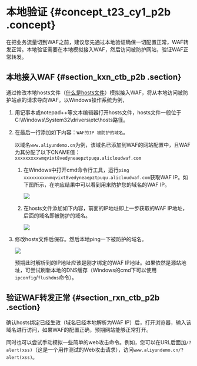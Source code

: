 # 本地验证 {#concept_t23_cy1_p2b .concept}

在把业务流量切到WAF之前，建议您先通过本地验证确保一切配置正常，WAF转发正常。本地验证需要在本地模拟接入WAF，然后访问被防护网站，验证WAF正常转发。

## 本地接入WAF {#section_kxn_ctb_p2b .section}

通过修改本地hosts文件（[什么是hosts文件](https://en.wikipedia.org/wiki/Hosts_(file))）模拟接入WAF，将从本地访问被防护站点的请求导向WAF。以Windows操作系统为例，

1.  用记事本或notepad++等文本编辑器打开hosts文件，hosts文件一般位于C:\\Windows\\System32\\drivers\\etc\\hosts路径。
2.  在最后一行添加如下内容：`WAF的IP 被防护的域名`。

    以域名`www.aliyundemo.cn`为例，该域名已添加到WAF的网站配置中，且WAF为其分配了以下CNAME值：`xxxxxxxxxwmqvixt8vedyneaepztpuqu.alicloudwaf.com`

    1.  在Windows中打开cmd命令行工具，运行`ping xxxxxxxxxwmqvixt8vedyneaepztpuqu.alicloudwaf.com`获取WAF IP。如下图所示，在响应结果中可以看到用来防护您的域名的WAF IP。

        ![](http://static-aliyun-doc.oss-cn-hangzhou.aliyuncs.com/assets/img/15548/15440745657577_zh-CN.jpg)

    2.  在hosts文件添加如下内容，前面的IP地址即上一步获取的WAF IP地址，后面的域名即被防护的域名。

        ![](http://static-aliyun-doc.oss-cn-hangzhou.aliyuncs.com/assets/img/15548/15440745657578_zh-CN.jpg)

3.  修改hosts文件后保存。然后本地ping一下被防护的域名。

    ![](http://static-aliyun-doc.oss-cn-hangzhou.aliyuncs.com/assets/img/15548/15440745657579_zh-CN.jpg)

    预期此时解析到的IP地址应该是刚才绑定的WAF IP地址。如果依然是源站地址，可尝试刷新本地的DNS缓存（Windows的cmd下可以使用`ipconfig`/`flushdns`命令）。


## 验证WAF转发正常 {#section_rxn_ctb_p2b .section}

确认hosts绑定已经生效（域名已经本地解析为WAF IP）后，打开浏览器，输入该域名进行访问，如果WAF的配置正确，预期网站能够正常打开。

同时也可以尝试手动模拟一些简单的web攻击命令。例如，您可以在URL后面加`/?alert(xss)`（这是一个用作测试的Web攻击请求），访问`www.aliyundemo.cn/?alert(xss)`。

